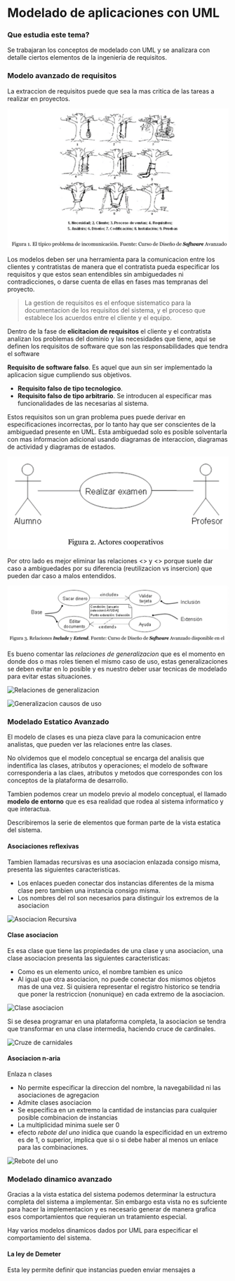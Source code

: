 # Modelado de aplicaciones con UML

### Que estudia este tema?

Se trabajaran los conceptos de modelado con UML y se analizara con detalle ciertos elementos de la ingenieria de requisitos.

### Modelo avanzado de requisitos

La extraccion de requisitos puede que sea la mas critica de las tareas a realizar en proyectos.

![Problemas en los requisitos](./images/ing_sof_lectura-5_1.png)

Los modelos deben ser una herramienta para la comunicacion entre los clientes y contratistas de manera que el contratista pueda especificar los requisitos y que estos sean entendibles sin ambiguedades ni contradicciones, o darse cuenta de ellas en fases mas tempranas del proyecto.

> La gestion de requisitos es el enfoque sistematico para la documentacion de los requisitos del sistema, y el proceso que establece los acuerdos entre el cliente y el equipo.

Dentro de la fase de **elicitacion de requisitos** el cliente y el contratista analizan los problemas del dominio y las necesidades que tiene, aqui se definen los requisitos de software que son las responsabilidades que tendra el software

**Requisito de software falso**. Es aquel que aun sin ser implementado la aplicacion sigue cumpliendo sus objetivos.

- **Requisito falso de tipo tecnologico**.
- **Requisito falso de tipo arbitrario**. Se introducen al especificar mas funcionalidades de las necesarias al sistema.

Estos requisitos son un gran problema pues puede derivar en especificaciones incorrectas, por lo tanto hay que ser conscientes de la ambiguedad presente en UML. Esta ambiguedad solo es posible solventarla con mas informacion adicional usando diagramas de interaccion, diagramas de actividad y diagramas de estados.

![Diagrama de ejemplo](./images/ing_sof_lectura-5_2.png)

Por otro lado es mejor eliminar las relaciones <<include>> y <<extend>> porque suele dar caso a ambiguedades por su diferencia (reutilizacion vs insercion) que pueden dar caso a malos entendidos.

![Include Extend](./images/ing_sof_lectura-5_3.png)

Es bueno comentar las *relaciones de generalizacion* que es el momento en donde dos o mas roles tienen el mismo caso de uso, estas generalizaciones se deben evitar en lo posible y es nuestro deber usar tecnicas de modelado para evitar estas situaciones.

![Relaciones de generalizacion](./images/ing_sof_lectura-5_4.png)

![Generalizacion causos de uso](./images/ing_sof_lectura-5_5.png)

### Modelado Estatico Avanzado

El modelo de clases es una pieza clave para la comunicacion entre analistas, que pueden ver las relaciones entre las clases.

No olvidemos que el modelo conceptual se encarga del analisis que indentifica las clases, atributos y operaciones; el modelo de software corresponderia a las claes, atributos y metodos que correspondes con los conceptos de la plataforma de desarrollo.

Tambien podemos crear un modelo previo al modelo conceptual, el llamado **modelo de entorno** que es esa realidad que rodea al sistema informatico y que interactua.

Describiremos la serie de elementos que forman parte de la vista estatica del sistema.

#### Asociaciones reflexivas

Tambien llamadas recursivas es una asociacion enlazada consigo misma, presenta las siguientes caracteristicas.

- Los enlaces pueden conectar dos instancias diferentes de la misma clase pero tambien una instancia consigo misma.
- Los nombres del rol son necesarios para distinguir los extremos de la asociacion

![Asociacion Recursiva](./images/ing_sof_lectura-5_6.png)

#### Clase asociacion

Es esa clase que tiene las propiedades de una clase y una asociacion, una clase asociacion presenta las siguientes caracteristicas:

- Como es un elemento unico, el nombre tambien es unico
- Al igual que otra asociacion, no puede conectar dos mismos objetos mas de una vez. Si quisiera representar el registro historico se tendria que poner la restriccion {nonunique} en cada extremo de la asociacion.

![Clase asociacion](./images/ing_sof_lectura-5_7.png)

Si se desea programar en una plataforma completa, la asociacion se tendra que transformar en una clase intermedia, haciendo cruce de cardinales.

![Cruze de carnidales](./images/ing_sof_lectura-5_8.png)

#### Asociacion n-aria

Enlaza n clases
- No permite especificar la direccion del nombre, la navegabilidad ni las asociaciones de agregacion
- Admite clases asociacion
- Se especifica en un extremo la cantidad de instancias para cualquier posible combinacion de instancias
- La multiplicidad minima suele ser 0
- efecto *rebote del uno* inidica que cuando la especificidad en un extremo es de 1, o superior, implica que si o si debe haber al menos un enlace para las combinaciones.

![Rebote del uno](./images/ing_sof_lectura-5_9.png)

### Modelado dinamico avanzado

Gracias a la vista estatica del sistema podemos determinar la estructura completa del sistema a implementar. Sin embargo esta vista no es sufciente para hacer la implementacion y es necesario generar de manera grafica esos comportamientos que requieran un tratamiento especial.

Hay varios modelos dinamicos dados por UML para especificar el comportamiento del sistema.

#### La ley de Demeter

Esta ley permite definir que instancias pueden enviar mensajes a 

